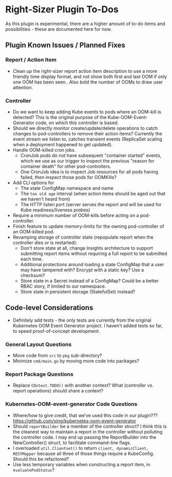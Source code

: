 # Right-Sizer Plugin To-Dos

As this plugin is experimental, there are a higher amount of to-do items and possibilities - these are documented here for now.

## Plugin Known Issues / Planned Fixes

### Report / Action Item

* Clean up the right-sizer report action item description to use a more friendly time display format, and not show both first and last OOM if only one OOM has been seen.. Also bold the number of OOMs to draw user attention.

### Controller

* Do we want to keep adding Kube events to pods where an OOM-kill is detected? This is the original purpose of the Kube-OOM-Event-Generator code, on which this controller is based.
* Should we directly monitor create/update/delete operations to catch changes to pod-controllers to remove their action items? Currently the event stream we listen to, catches transient events (ReplicaSet scaling when a deployment happened to get updated).
* Handle OOM-killed cron jobs.
	* CronJob pods do not have subsequent "container started" events, which we use as our trigger to inspect the previous "reason for container death" for other pod-controllers.
	* One CronJob idea is to inspect Job resources for all pods having failed, then inspect those pods for OOMKills?
* Add CLI options for
	* The state ConfigMap namespace and name
	* The `too old age` interval (when action items should be aged out that we haven't heard from)
	* The HTTP listen port (server serves the report and will be used for Kube readiness/liveness probes)
* Require a minimum number of OOM-kills before acting on a pod-controller.
* Finish feature to update memory-limits for the owning pod-controller of an OOM-killed pod.
* Revamping storage of controller state (repopulate report when the controller dies or is restarted):
	* Don't store state at all, change Insights architecture to support submitting report items without requiring a full report to be submitted each time.
	* Additional protections around loading a state ConfigMap that a user may have tampered with? Encrypt with a static key? Use a checksum?
	* Store state in a Secret instead of a ConfigMap? Could be a better RBAC story, if limited to our namespace.
	* Store state in persistent storage (StatefulSet) instead?

## Code-level Considerations

* Definitely add tests - the only tests are currently from the original Kubernetes OOM Event Generator project. I haven't added tests so far, to speed proof-of-concept development.

### General Layout Questions

* Move code from `src` to `pkg` sub-directory?
* Minimize `cmd/main.go` by moving more code into packages?

### Report Package Questions

* Replace `COntext.TODO()` with another context? What (controller vs. report operations) should share a context?

### Kubernetes-OOM-event-generator Code Questions

* Where/how to give credit, that we’ve used this code in our plugin??? https://github.com/xing/kubernetes-oom-event-generator
* Should `reportBuilder` be a member of the controller struct? I think this is the cleanest way to maintain a report in the controller without polluting the controller code. I may end up passing the ReportBuilder into the NewController() struct, to facilitate command-line flags.
* I overloaded `util.Clientset()` to return `client, dynamicClient, RESTMapper` because all three of those things require a KubeConfig. Should this be refactored?
* Use less temporary variables when constructing a report item, in `evaluatePodStatus`?
